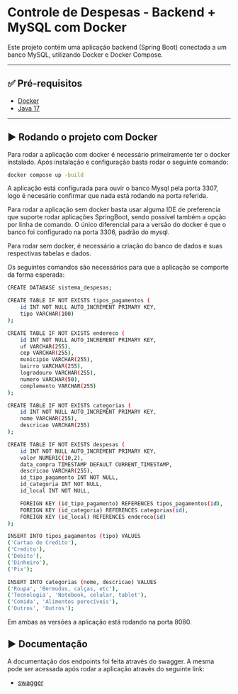 # Controle de Despesas - Backend + MySQL com Docker

Este projeto contém uma aplicação backend (Spring Boot) conectada a um banco MySQL, utilizando Docker e Docker Compose.

---

## ✅ Pré-requisitos

- [Docker](https://www.docker.com/)
- [Java 17](https://www.java.com/pt-BR/)

---

## ▶️ Rodando o projeto com Docker

Para rodar a aplicação com docker é necessário primeiramente ter o docker instalado. Após instalação e configuração basta rodar o seguinte comando:
````Bash
docker compose up -build
````
A aplicação está configurada para ouvir o banco Mysql pela porta 3307, logo é necesário confirmar que nada está rodando na porta referida.

Para rodar a aplicação sem docker basta usar alguma IDE de preferencia que suporte rodar aplicações SpringBoot, sendo possível também a opção por linha de comando. O único diferencial para a versão do docker é que o banco foi configurado na porta 3306, padrão do mysql.

Para rodar sem docker, é necessário a criação do banco de dados e suas respectivas tabelas e dados.

Os seguintes comandos são necessários para que a aplicação se comporte da forma esperada:

````Bash
CREATE DATABASE sistema_despesas;

CREATE TABLE IF NOT EXISTS tipos_pagamentos (
    id INT NOT NULL AUTO_INCREMENT PRIMARY KEY,
    tipo VARCHAR(100)
);

CREATE TABLE IF NOT EXISTS endereco (
    id INT NOT NULL AUTO_INCREMENT PRIMARY KEY,
    uf VARCHAR(255),
    cep VARCHAR(255),
    municipio VARCHAR(255),
    bairro VARCHAR(255),
    logradouro VARCHAR(255),
    numero VARCHAR(50),
    complemento VARCHAR(255)
);

CREATE TABLE IF NOT EXISTS categorias (
    id INT NOT NULL AUTO_INCREMENT PRIMARY KEY,
    nome VARCHAR(255),
    descricao VARCHAR(255)
);

CREATE TABLE IF NOT EXISTS despesas (
    id INT NOT NULL AUTO_INCREMENT PRIMARY KEY,
    valor NUMERIC(10,2),
    data_compra TIMESTAMP DEFAULT CURRENT_TIMESTAMP,
    descricao VARCHAR(255),
    id_tipo_pagamento INT NOT NULL,
    id_categoria INT NOT NULL,
    id_local INT NOT NULL,

    FOREIGN KEY (id_tipo_pagamento) REFERENCES tipos_pagamentos(id),
    FOREIGN KEY (id_categoria) REFERENCES categorias(id),
    FOREIGN KEY (id_local) REFERENCES endereco(id)
);

INSERT INTO tipos_pagamentos (tipo) VALUES
('Cartao de Credito'),
('Credito'),
('Debito'),
('Dinheiro'),
('Pix');

INSERT INTO categorias (nome, descricao) VALUES
('Roupa', 'Bermudas, calças, etc'),
('Tecnologia', 'Notebook, celular, tablet'),
('Comida', 'Alimentos perecíveis'),
('Outros', 'Outros');
````

Em ambas as versões a aplicação está rodando na porta 8080.

## ▶️ Documentação

A documentação dos endpoints foi feita através do swagger. A mesma pode ser acessada após rodar a aplicação através do seguinte link:
 - [swagger](http://localhost:8080/swagger-ui/index.html?url=v3/api-docs)

